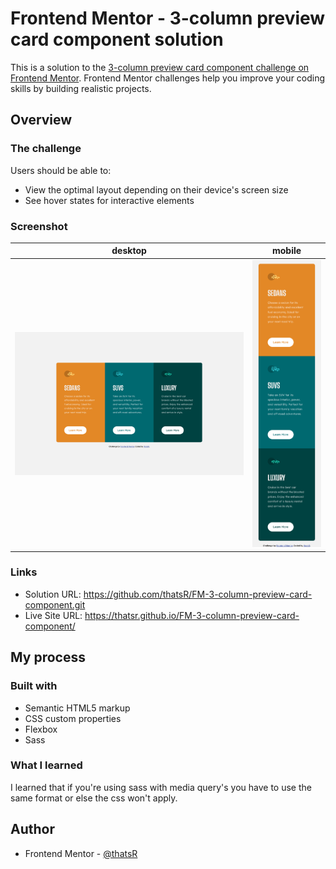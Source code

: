 # Frontend Mentor - 3-column preview card component solution

This is a solution to the [3-column preview card component challenge on Frontend Mentor](https://www.frontendmentor.io/challenges/3column-preview-card-component-pH92eAR2-). Frontend Mentor challenges help you improve your coding skills by building realistic projects. 

## Overview

### The challenge

Users should be able to:

- View the optimal layout depending on their device's screen size
- See hover states for interactive elements

### Screenshot

| desktop | mobile |
| --- | --- |
| ![](./desktop.png) | ![](./mobile.png) |

### Links

- Solution URL: https://github.com/thatsR/FM-3-column-preview-card-component.git
- Live Site URL: https://thatsr.github.io/FM-3-column-preview-card-component/

## My process

### Built with

- Semantic HTML5 markup
- CSS custom properties
- Flexbox
- Sass

### What I learned

I learned that if you're using sass with media query's you have to use the same format or else the css won't apply.

## Author

- Frontend Mentor - [@thatsR](https://www.frontendmentor.io/profile/thatsR)
